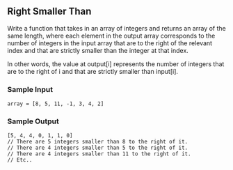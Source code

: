 
## Right Smaller Than

Write a function that takes in an array of integers and returns an array of
the same length, where each element in the output array corresponds to the
number of integers in the input array that are to the right of the relevant
index and that are strictly smaller than the integer at that index.

In other words, the value at output[i] represents the number of
integers that are to the right of i and that are strictly smaller
than input[i].

### Sample Input
```
array = [8, 5, 11, -1, 3, 4, 2]
```

### Sample Output
```
[5, 4, 4, 0, 1, 1, 0]
// There are 5 integers smaller than 8 to the right of it.
// There are 4 integers smaller than 5 to the right of it.
// There are 4 integers smaller than 11 to the right of it.
// Etc..
```
